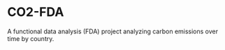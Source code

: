 # CO2-FDA
A functional data analysis (FDA) project analyzing carbon emissions over time by country.
